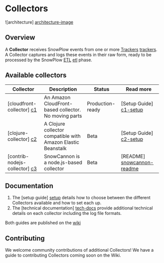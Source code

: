 # Collectors

![architecture] [architecture-image]

## Overview

A **Collector** receives SnowPlow events from one or more [Trackers]
[trackers]. A Collector captures and logs these events in their raw form, ready to be processed by the SnowPlow [ETL] [etl] phase.

## Available collectors

| Collector                       | Description                                           | Status           | Read more                    |
|---------------------------------|-------------------------------------------------------|------------------|------------------------------|
| [cloudfront-collector] [c1]     | An Amazon CloudFront-based collector. No moving parts | Production-ready | [Setup Guide] [c1-setup]                         |
| [clojure-collector] [c2]     | A Clojure collector compatible with Amazon Elastic Beanstalk | Beta | [Setup Guide] [c2-setup]                         |
| [contrib-nodejs-collector] [c3] | SnowCannon is a node.js-based collector               | Beta             | [README] [snowcannon-readme] | 

## Documentation

1. The [setup guide] [setup] details how to choose between the different Collectors available and how to set each up.
2. The [technical documentation] [tech-docs] provide additional technical details on each collector including the log file formats.

Both guides are published on the [wiki][wiki]

## Contributing

We welcome community contributions of additional Collectors! We have a guide to contributing Collectors coming soon on the Wiki. 

[architecture-image]: https://github.com/snowplow/snowplow/raw/master/2-collectors/2-collectors.png
[trackers]: https://github.com/snowplow/snowplow/tree/master/1-trackers
[etl]: https://github.com/snowplow/snowplow/tree/master/3-etl
[snowcannon-readme]: https://github.com/shermozle/SnowCannon/blob/master/README.md
[c1]: ./2-collectors/cloudfront-collector/
[c1-setup]: https://github.com/snowplow/snowplow/wiki/setting-up-the-cloudfront-collector
[c2]: ./2-collectors/clojure-collector/
[c2-setup]: https://github.com/snowplow/snowplow/wiki/Setting-up-the-Clojure-collector
[c3]: ./2-collectors/contrib-nodejs-collector/
[c3-setup]: https://github.com/snowplow/snowplow/wiki/snowcannon-setup-guide
[setup]: https://github.com/snowplow/snowplow/wiki/choosing-a-collector
[tech-docs]: https://github.com/snowplow/snowplow/wiki/collectors
[wiki]: https://github.com/snowplow/snowplow/wiki
